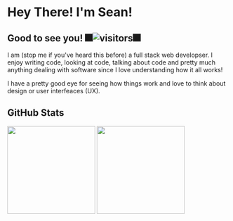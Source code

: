 #  Hey There! I'm Sean! 


## Good to see you! 🎆![visitors](https://visitor-badge.glitch.me/badge?page_id=McTastic.McTastic)🎆

I am (stop me if you've heard this before) a full stack web developser. I enjoy writing code, looking at code, talking about code and pretty much anything dealing with software since I love understanding how it all works!  

I have a pretty good eye for seeing how things work and love to think about design or user interfeaces (UX).

## GitHub Stats
<div>
<img height="200em" src="https://github-readme-stats.vercel.app/api?username=McTastic&icons=true&hide_border=true&&count_private=true&include_all_commits=true&theme=aura " />
<img height="200em" src="https://github-readme-stats.vercel.app/api/top-langs/?username=mctastic&theme=aura " />
</div>